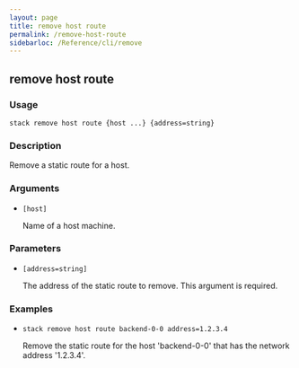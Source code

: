 ```yaml
---
layout: page
title: remove host route
permalink: /remove-host-route
sidebarloc: /Reference/cli/remove
---
```


## remove host route

### Usage

`stack remove host route {host ...} {address=string}`

### Description

Remove a static route for a host.

### Arguments

* `[host]`

   Name of a host machine.


### Parameters
* `[address=string]`

   The address of the static route to remove. This argument is required.

### Examples

* `stack remove host route backend-0-0 address=1.2.3.4`

   Remove the static route for the host 'backend-0-0' that has the
	network address '1.2.3.4'.



